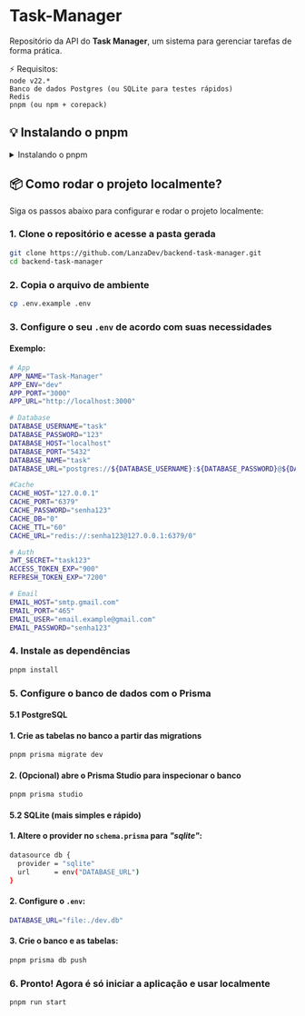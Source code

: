 # Task-Manager

Repositório da API do **Task Manager**, um sistema para gerenciar tarefas de forma prática.

⚡ Requisitos:<br>
`node v22.*`<br>
`Banco de dados Postgres (ou SQLite para testes rápidos)`<br>
`Redis`<br>
`pnpm (ou npm + corepack)`

## 💡 Instalando o pnpm

<details>
  <summary>Instalando o pnpm</summary>

  Caso não tenha o gerenciador de pacotes [pnpm](https://pnpm.io/pt) instalado, recomendo que instale:

  Instalação global:
  ```bash
  npm install -g pnpm
  ```
  ou usando o corepack (não instala globalmente):
  ```bash
  corepack enable
  corepack prepare pnpm@latest --activate
  ```

</details>



## 📦 Como rodar o projeto localmente?

Siga os passos abaixo para configurar e rodar o projeto localmente:

### 1. Clone o repositório e acesse a pasta gerada

```bash
git clone https://github.com/LanzaDev/backend-task-manager.git
cd backend-task-manager
```

### 2. Copia o arquivo de ambiente

```bash
cp .env.example .env
```

### 3. Configure o seu `.env` de acordo com suas necessidades

#### Exemplo:

```bash
# App
APP_NAME="Task-Manager"
APP_ENV="dev"
APP_PORT="3000"
APP_URL="http://localhost:3000"

# Database
DATABASE_USERNAME="task"
DATABASE_PASSWORD="123"
DATABASE_HOST="localhost"
DATABASE_PORT="5432"
DATABASE_NAME="task"
DATABASE_URL="postgres://${DATABASE_USERNAME}:${DATABASE_PASSWORD}@${DATABASE_HOST}:${DATABASE_PORT}/${DATABASE_NAME}"

#Cache
CACHE_HOST="127.0.0.1"
CACHE_PORT="6379"
CACHE_PASSWORD="senha123"
CACHE_DB="0"
CACHE_TTL="60"
CACHE_URL="redis://:senha123@127.0.0.1:6379/0"

# Auth
JWT_SECRET="task123"
ACCESS_TOKEN_EXP="900"
REFRESH_TOKEN_EXP="7200"

# Email
EMAIL_HOST="smtp.gmail.com"
EMAIL_PORT="465"
EMAIL_USER="email.example@gmail.com"
EMAIL_PASSWORD="senha123"

```
### 4. Instale as dependências

```bash
pnpm install
```

### 5. Configure o banco de dados com o Prisma

#### 5.1 PostgreSQL

#### 1. Crie as tabelas no banco a partir das migrations
```bash
pnpm prisma migrate dev
```

#### 2. (Opcional) abre o Prisma Studio para inspecionar o banco
```bash
pnpm prisma studio
```

#### 5.2 SQLite (mais simples e rápido)

#### 1. Altere o provider no `schema.prisma` para *"sqlite"*:
```bash
datasource db {
  provider = "sqlite"
  url      = env("DATABASE_URL")
}
```

#### 2. Configure o `.env`:
```bash
DATABASE_URL="file:./dev.db"
```

#### 3. Crie o banco e as tabelas:
```bash
pnpm prisma db push
```

### 6. Pronto! Agora é só iniciar a aplicação e usar localmente

```bash
pnpm run start
```
